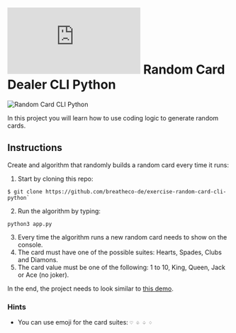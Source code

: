 # ![alt text](https://assets.breatheco.de/apis/img/images.php?blob&random&cat=icon&tags=breathecode,32)  Random Card Dealer CLI Python

![Random Card CLI Python](https://github.com/breatheco-de/exercise-random-card-cli-python/blob/master/preview.gif?raw=true)

In this project you will learn how to use coding logic to generate random cards.

## Instructions

Create and algorithm that randomly builds a random card every time it runs:

1. Start by cloning this repo: 
```
$ git clone https://github.com/breatheco-de/exercise-random-card-cli-python`
```

2. Run the algorithm by typing: 
```
python3 app.py
```

3. Every time the algorithm runs a new random card needs to show on the console.
4. The card must have one of the possible suites: Hearts, Spades, Clubs and Diamons.
5. The card value must be one of the following: 1 to 10, King, Queen, Jack or Ace (no joker).

In the end, the project needs to look similar to [this demo](https://github.com/breatheco-de/exercise-random-card-cli-python/blob/master/preview.gif?raw=true).

### Hints

- You can use emoji for the card suites: `♡ ♧ ♤ ♢`
